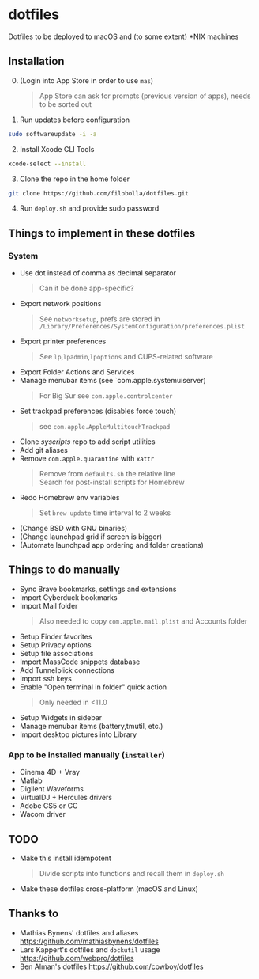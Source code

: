 # dotfiles
Dotfiles to be deployed to macOS and (to some extent) *NIX machines

## Installation
0. (Login into App Store in order to use `mas`)
	> App Store can ask for prompts (previous version of apps), needs to be sorted out
1. Run updates before configuration
``` bash 
sudo softwareupdate -i -a
```
2. Install Xcode CLI Tools
``` bash
xcode-select --install
```
3. Clone the repo in the home folder
``` bash
git clone https://github.com/filobolla/dotfiles.git
```
4. Run `deploy.sh` and provide sudo password

## Things to implement in these dotfiles
### System
- Use dot instead of comma as decimal separator
    > Can it be done app-specific?
- Export network positions
	> See `networksetup`, prefs are stored in `/Library/Preferences/SystemConfiguration/preferences.plist`
- Export printer preferences
	> See `lp`,`lpadmin`,`lpoptions` and CUPS-related software
- Export Folder Actions and Services
- Manage menubar items (see `com.apple.systemuiserver)
	> For Big Sur see `com.apple.controlcenter`
- Set trackpad preferences (disables force touch)
	> see `com.apple.AppleMultitouchTrackpad`
- Clone _syscripts_ repo to add script utilities
- Add git aliases
- Remove `com.apple.quarantine` with `xattr`
	> Remove from `defaults.sh` the relative line  
	Search for post-install scripts for Homebrew
- Redo Homebrew env variables
	> Set `brew update` time interval to 2 weeks
- (Change BSD with GNU binaries)
- (Change launchpad grid if screen is bigger)
- (Automate launchpad app ordering and folder creations)

## Things to do manually
- Sync Brave bookmarks, settings and extensions
- Import Cyberduck bookmarks
- Import Mail folder
	> Also needed to copy `com.apple.mail.plist` and Accounts folder
- Setup Finder favorites
- Setup Privacy options
- Setup file associations
- Import MassCode snippets database
- Add Tunnelblick connections
- Import ssh keys
- Enable "Open terminal in folder" quick action
	> Only needed in <11.0
- Setup Widgets in sidebar
- Manage menubar items (battery,tmutil, etc.)
- Import desktop pictures into Library

### App to be installed manually (`installer`)
- Cinema 4D + Vray
- Matlab
- Digilent Waveforms
- VirtualDJ + Hercules drivers
- Adobe CS5 or CC
- Wacom driver

## TODO
- Make this install idempotent
	> Divide scripts into functions and recall them in `deploy.sh`
- Make these dotfiles cross-platform (macOS and Linux)

## Thanks to
- Mathias Bynens' dotfiles and aliases https://github.com/mathiasbynens/dotfiles 
- Lars Kappert's dotfiles and `dockutil` usage https://github.com/webpro/dotfiles
- Ben Alman's dotfiles https://github.com/cowboy/dotfiles
